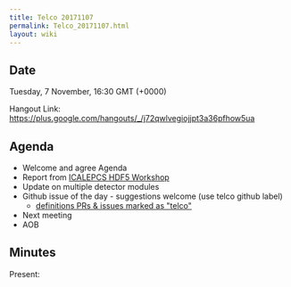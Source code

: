 ```yaml
---
title: Telco 20171107
permalink: Telco_20171107.html
layout: wiki
---
```


Date
----

Tuesday,  7 November, 16:30 GMT (+0000)

<!-- end of autogeneration -->

Hangout Link:
<https://plus.google.com/hangouts/_/j72qwlvegiojjpt3a36pfhow5ua>


Agenda
------

-   Welcome and agree Agenda
-   Report from [ICALEPCS HDF5 Workshop](https://indico.esrf.fr/indico/event/12/)
-   Update on multiple detector modules
-   Github issue of the day - suggestions welcome (use telco github label)
    - [definitions PRs & issues marked as "telco"](https://github.com/nexusformat/definitions/labels/telco)
-   Next meeting
-   AOB

Minutes
-------

Present:

